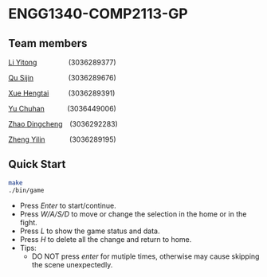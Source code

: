 # ENGG1340-COMP2113-GP

## Team members 
[Li Yitong](https://github.com/Lyt060814)&ensp;&ensp;&ensp;&ensp;&ensp;&ensp;&ensp;&ensp;&ensp;(3036289377)

[Qu Sijin](https://github.com/Rosette2048)&ensp;&ensp;&ensp;&ensp;&ensp;&ensp;&ensp;&ensp;&ensp;&ensp;(3036289676)

[Xue Hengtai](https://github.com/R1card0xht)&ensp;&ensp;&ensp;&ensp;&ensp; (3036289391)

[Yu Chuhan](https://github.com/Yu-Chuhan)&ensp;&ensp;&ensp;&ensp;&ensp;&ensp; (3036449006)

[Zhao Dingcheng](https://github.com/sh0redry)&ensp;&ensp;(3036292283)

[Zheng Yilin](https://github.com/Yilinss27)&ensp;&ensp;&ensp;&ensp;&ensp;&ensp;&ensp;(3036289195)
## Quick Start

```bash
make
./bin/game
```

- Press *Enter* to start/continue.
- Press *W/A/S/D*  to move or change the selection in the home or in the fight.
- Press *L* to show the game status and data.
- Press *H* to delete all the change and return to home.
- Tips:
    - DO NOT press *enter* for mutiple times, otherwise may cause skipping the scene unexpectedly.

